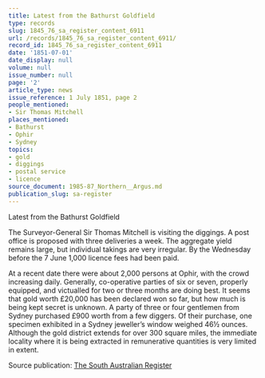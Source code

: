 ```yaml
---
title: Latest from the Bathurst Goldfield
type: records
slug: 1845_76_sa_register_content_6911
url: /records/1845_76_sa_register_content_6911/
record_id: 1845_76_sa_register_content_6911
date: '1851-07-01'
date_display: null
volume: null
issue_number: null
page: '2'
article_type: news
issue_reference: 1 July 1851, page 2
people_mentioned:
- Sir Thomas Mitchell
places_mentioned:
- Bathurst
- Ophir
- Sydney
topics:
- gold
- diggings
- postal service
- licence
source_document: 1985-87_Northern__Argus.md
publication_slug: sa-register
---
```


Latest from the Bathurst Goldfield

The Surveyor-General Sir Thomas Mitchell is visiting the diggings.  A post office is proposed with three deliveries a week.  The aggregate yield remains large, but individual takings are very irregular.  By the Wednesday before the 7 June 1,000 licence fees had been paid.

At a recent date there were about 2,000 persons at Ophir, with the crowd increasing daily.  Generally, co-operative parties of six or seven, properly equipped, and victualled for two or three months are doing best.  It seems that gold worth £20,000 has been declared won so far, but how much is being kept secret is unknown.  A party of three or four gentlemen from Sydney purchased £900 worth from a few diggers.  Of their purchase, one specimen exhibited in a Sydney jeweller’s window weighed 46½ ounces.  Although the gold district extends for over 300 square miles, the immediate locality where it is being extracted in remunerative quantities is very limited in extent.

Source publication: [The South Australian Register](/publications/sa-register/)

